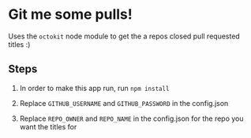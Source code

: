 # Git me some pulls!

Uses the `octokit` node module to get the a repos closed pull requested titles :)

## Steps

1. In order to make this app run, run `npm install`

2. Replace `GITHUB_USERNAME` and `GITHUB_PASSWORD` in the config.json

3. Replace `REPO_OWNER` and `REPO_NAME` in the config.json for the repo you want the titles for

